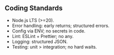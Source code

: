 ## Coding Standards

- Node.js LTS (>=20).
- Error handling: early returns; structured errors.
- Config via ENV; no secrets in code.
- Lint: ESLint + Prettier; no any.
- Logging: structured JSON.
- Testing: unit > integration; no hard waits.
